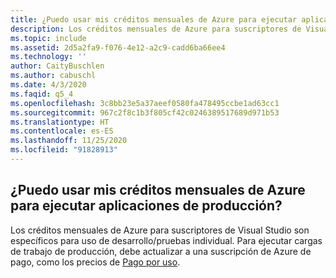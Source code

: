 ```yaml
---
title: ¿Puedo usar mis créditos mensuales de Azure para ejecutar aplicaciones de producción?
description: Los créditos mensuales de Azure para suscriptores de Visual Studio son específicos para uso de desarrollo/pruebas individual. Para ejecutar cargas de trabajo de producción,...
ms.topic: include
ms.assetid: 2d5a2fa9-f076-4e12-a2c9-cadd6ba66ee4
ms.technology: ''
author: CaityBuschlen
ms.author: cabuschl
ms.date: 4/3/2020
ms.faqid: q5_4
ms.openlocfilehash: 3c8bb23e5a37aeef0580fa478495ccbe1ad63cc1
ms.sourcegitcommit: 967c2f8c1b3f805cf42c0246389517689d971b53
ms.translationtype: HT
ms.contentlocale: es-ES
ms.lasthandoff: 11/25/2020
ms.locfileid: "91828913"
---
```

## <a name="can-i-use-my-monthly-azure-credits-to-run-production-applications"></a>¿Puedo usar mis créditos mensuales de Azure para ejecutar aplicaciones de producción?

Los créditos mensuales de Azure para suscriptores de Visual Studio son específicos para uso de desarrollo/pruebas individual. Para ejecutar cargas de trabajo de producción, debe actualizar a una suscripción de Azure de pago, como los precios de [Pago por uso](https://azure.microsoft.com/offers/ms-azr-0003p/).
